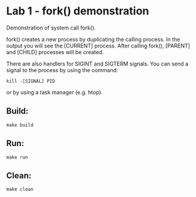 # Lab 1 - fork() demonstration

Demonstration of system call fork().  

fork() creates a new process by duplicating the calling process.
In the output you will see the [CURRENT] process. After calling fork(), [PARENT] and [CHILD] processes will be created.  

There are also handlers for SIGINT and SIGTERM signals. You can send a signal to the process by using the command:
```
kill -[SIGNAL] PID
```
or by using a task manager (e.g. htop).

## Build:
```
make build
```

## Run:
```
make run
```

## Clean:
```
make clean
```